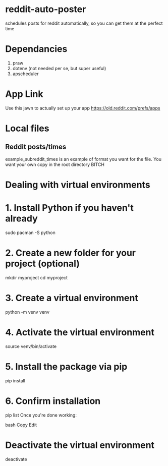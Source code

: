 # reddit-auto-poster
schedules posts for reddit automatically, so you can get them at the perfect time 

# Dependancies 
1. praw
2. dotenv (not needed per se, but super useful)
3. apscheduler

# App Link 
Use this jawn to actually set up your app https://old.reddit.com/prefs/apps

# Local files 
## Reddit posts/times
example_subreddit_times is an example of format you want for the file. You want your own copy in the root directory BITCH

# Dealing with virtual environments
# 1. Install Python if you haven't already
sudo pacman -S python

# 2. Create a new folder for your project (optional)
mkdir myproject
cd myproject

# 3. Create a virtual environment
python -m venv venv

# 4. Activate the virtual environment
source venv/bin/activate

# 5. Install the package via pip
pip install <package-name>

# 6. Confirm installation
pip list
Once you're done working:

bash
Copy
Edit
# Deactivate the virtual environment
deactivate